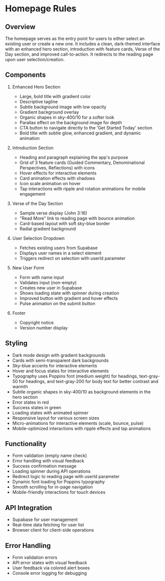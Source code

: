 # Homepage Rules

## Overview

The homepage serves as the entry point for users to either select an existing user or create a new one. It includes a clean, dark-themed interface with an enhanced hero section, introduction with feature cards, Verse of the Day section, and improved call-to-action. It redirects to the reading page upon user selection/creation.

## Components

1. Enhanced Hero Section

   - Large, bold title with gradient color
   - Descriptive tagline
   - Subtle background image with low opacity
   - Gradient background overlay
   - Organic shapes in sky-400/10 for a softer look
   - Parallax effect on the background image for depth
   - CTA button to navigate directly to the 'Get Started Today' section
   - Bold title with subtle glow, enhanced gradient, and dynamic animation

2. Introduction Section

   - Heading and paragraph explaining the app's purpose
   - Grid of 3 feature cards (Guided Commentary, Denominational Perspectives, Reflections) with icons
   - Hover effects for interactive elements
   - Card animation effects with shadows
   - Icon scale animation on hover
   - Tap interactions with ripple and rotation animations for mobile engagement

3. Verse of the Day Section

   - Sample verse display (John 3:16)
   - "Read More" link to reading page with bounce animation
   - Card-based layout with soft sky-blue border
   - Radial gradient background

4. User Selection Dropdown

   - Fetches existing users from Supabase
   - Displays user names in a select element
   - Triggers redirect on selection with userId parameter

5. New User Form

   - Form with name input
   - Validates input (non-empty)
   - Creates new user in Supabase
   - Shows loading state with spinner during creation
   - Improved button with gradient and hover effects
   - Pulse animation on the submit button

6. Footer
   - Copyright notice
   - Version number display

## Styling

- Dark mode design with gradient backgrounds
- Cards with semi-transparent dark backgrounds
- Sky-blue accents for interactive elements
- Hover and focus states for interactive elements
- Typography uses Poppins font (medium weight) for headings, text-gray-50 for headings, and text-gray-200 for body text for better contrast and warmth
- Subtle organic shapes in sky-400/10 as background elements in the hero section
- Error states in red
- Success states in green
- Loading states with animated spinner
- Responsive layout for various screen sizes
- Micro-animations for interactive elements (scale, bounce, pulse)
- Mobile-optimized interactions with ripple effects and tap animations

## Functionality

- Form validation (empty name check)
- Error handling with visual feedback
- Success confirmation message
- Loading spinner during API operations
- Redirect logic to reading page with userId parameter
- Dynamic font loading for Poppins typography
- Smooth scrolling for in-page navigation
- Mobile-friendly interactions for touch devices

## API Integration

- Supabase for user management
- Real-time data fetching for user list
- Browser client for client-side operations

## Error Handling

- Form validation errors
- API error states with visual feedback
- User feedback via colored alert boxes
- Console error logging for debugging
